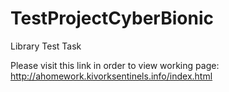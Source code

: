 # TestProjectCyberBionic
Library Test Task

Please visit this link in order to view working page:
http://ahomework.kivorksentinels.info/index.html
